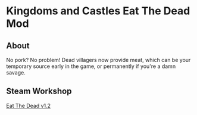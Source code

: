 # Kingdoms and Castles Eat The Dead Mod

## About

No pork? No problem! Dead villagers now provide meat, which can be your temporary source early in the game, or 
permanently if you're a damn savage.

## Steam Workshop
[Eat The Dead v1.2](https://steamcommunity.com/sharedfiles/filedetails/?id=2074515957)
